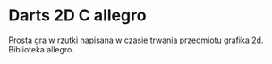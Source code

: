 # Darts 2D C allegro
 Prosta gra w rzutki napisana w czasie trwania przedmiotu grafika 2d. Biblioteka allegro.
